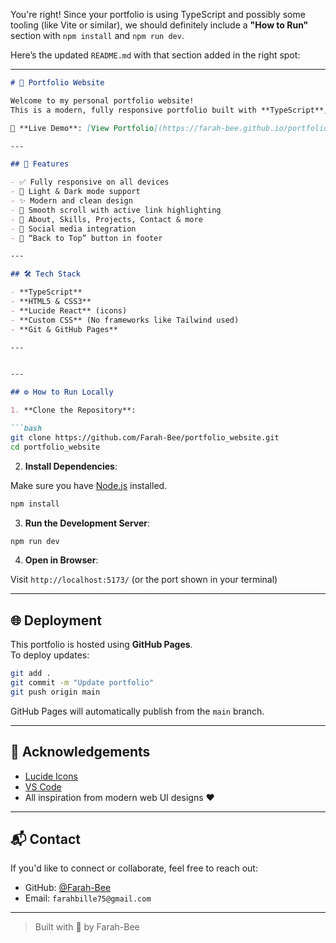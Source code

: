 You're right! Since your portfolio is using TypeScript and possibly some tooling (like Vite or similar), we should definitely include a **"How to Run"** section with `npm install` and `npm run dev`.

Here’s the updated `README.md` with that section added in the right spot:

---

```markdown
# 💼 Portfolio Website

Welcome to my personal portfolio website!  
This is a modern, fully responsive portfolio built with **TypeScript**, **HTML**, **CSS**, and **lucide-react** icons. The design is clean and professional, featuring both **light and dark mode** for the best user experience.

🔗 **Live Demo**: [View Portfolio](https://farah-bee.github.io/portfolio_website)

---

## 🚀 Features

- ✅ Fully responsive on all devices
- 🌙 Light & Dark mode support
- ✨ Modern and clean design
- 🎯 Smooth scroll with active link highlighting
- 📇 About, Skills, Projects, Contact & more
- 🔗 Social media integration
- 🧭 “Back to Top” button in footer

---

## 🛠 Tech Stack

- **TypeScript**
- **HTML5 & CSS3**
- **Lucide React** (icons)
- **Custom CSS** (No frameworks like Tailwind used)
- **Git & GitHub Pages**

---


---

## ⚙️ How to Run Locally

1. **Clone the Repository**:

```bash
git clone https://github.com/Farah-Bee/portfolio_website.git
cd portfolio_website
```

2. **Install Dependencies**:

Make sure you have [Node.js](https://nodejs.org/) installed.

```bash
npm install
```

3. **Run the Development Server**:

```bash
npm run dev
```

4. **Open in Browser**:

Visit `http://localhost:5173/` (or the port shown in your terminal)

---

## 🌐 Deployment

This portfolio is hosted using **GitHub Pages**.  
To deploy updates:

```bash
git add .
git commit -m "Update portfolio"
git push origin main
```

GitHub Pages will automatically publish from the `main` branch.

---

## 🙌 Acknowledgements

- [Lucide Icons](https://lucide.dev/)
- [VS Code](https://code.visualstudio.com/)
- All inspiration from modern web UI designs ❤️

---

## 📬 Contact

If you'd like to connect or collaborate, feel free to reach out:

- GitHub: [@Farah-Bee](https://github.com/Farah-Bee)
- Email: `farahbille75@gmail.com` 


---

> Built with 💙 by Farah-Bee
```
